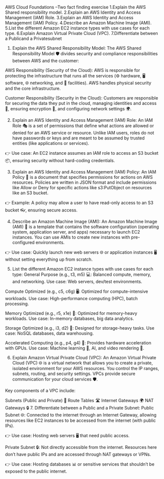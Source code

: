 AWS Cloud Foundations –Two fact finding exercise 
1.Explain the AWS Shared responsibility model.
2.Explain an AWS Identity and Access Management (IAM) Role.
3.Explain an AWS Identity and Access Management (IAM) Policy.
4.Describe an Amazon Machine Image (AMI).
5.List the different Amazon EC2 instance types with use cases for each type.
6.Explain Amazon Virtual Private Cloud (VPC).
7.Differentiate between a Publicand a Privatesubnet


1. Explain the AWS Shared Responsibility Model:
The AWS Shared Responsibility Model 🛡️ divides security and compliance responsibilities between AWS and the customer:

AWS Responsibility (Security of the Cloud):
AWS is responsible for protecting the infrastructure that runs all the services (⚙️ hardware, 🖥️ software, 🌐 networking, and 🏢 facilities). AWS handles physical security and the core infrastructure.

Customer Responsibility (Security in the Cloud):
Customers are responsible for securing the data they put in the cloud, managing identities and access 🔑, ensuring encryption 🔐, and configuring network settings 🌍.

2. Explain an AWS Identity and Access Management (IAM) Role:
An IAM Role 🎭 is a set of permissions that define what actions are allowed or denied for an AWS service or resource. Unlike IAM users, roles do not have passwords or keys and are meant to be assumed by trusted entities (like applications or services).

👉 Use case: An EC2 instance assumes an IAM role to access an S3 bucket 📦, ensuring security without hard-coding credentials.

3. Explain an AWS Identity and Access Management (IAM) Policy:
An IAM Policy 📜 is a document that specifies permissions for actions on AWS resources. Policies are written in JSON format and include permissions like Allow or Deny for specific actions like s3:PutObject on resources like an S3 bucket.

👉 Example: A policy may allow a user to have read-only access to an S3 bucket 👓, ensuring secure access.

4. Describe an Amazon Machine Image (AMI):
An Amazon Machine Image (AMI) 📀 is a template that contains the software configuration (operating system, application server, and apps) necessary to launch EC2 instances. You can use AMIs to create new instances with pre-configured environments.

👉 Use case: Quickly launch new web servers 🌐 or application instances 🖥️ without setting everything up from scratch.

5. List the different Amazon EC2 instance types with use cases for each type:
General Purpose (e.g., t3, m5) 💻:
Balanced compute, memory, and networking.
Use case: Web servers, dev/test environments.

Compute Optimized (e.g., c5, c6g) 🖥️:
Optimized for compute-intensive workloads.
Use case: High-performance computing (HPC), batch processing.

Memory Optimized (e.g., r5, x1e) 🧠:
Optimized for memory-heavy workloads.
Use case: In-memory databases, big data analytics.

Storage Optimized (e.g., i3, d2) 💾:
Designed for storage-heavy tasks.
Use case: NoSQL databases, data warehousing.

Accelerated Computing (e.g., p4, g4) 🚀:
Provides hardware acceleration with GPUs.
Use case: Machine learning 🤖, AI, and video rendering 🎥.

6. Explain Amazon Virtual Private Cloud (VPC):
An Amazon Virtual Private Cloud (VPC) 🌐 is a virtual network that allows you to create a private, isolated environment for your AWS resources. You control the IP ranges, subnets, routing, and security settings. VPCs provide secure communication for your cloud services 🛡️.

Key components of a VPC include:

Subnets (Public and Private) 🏢
Route Tables 🛣️
Internet Gateways 🌍
NAT Gateways 🔒
7. Differentiate between a Public and a Private Subnet:
Public Subnet 🌐:
Connected to the internet through an Internet Gateway, allowing resources like EC2 instances to be accessed from the internet (with public IPs).

👉 Use case: Hosting web servers 🖥️ that need public access.

Private Subnet 🔒:
Not directly accessible from the internet. Resources here don’t have public IPs and are accessed through NAT gateways or VPNs.

👉 Use case: Hosting databases 📊 or sensitive services that shouldn’t be exposed to the public internet.



